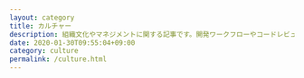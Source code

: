 ```yaml
---
layout: category
title: カルチャー
description: 組織文化やマネジメントに関する記事です。開発ワークフローやコードレビュー、ハッカー文化、開発チームビルディングもまとめています。
date: 2020-01-30T09:55:04+09:00
category: culture
permalink: /culture.html
---
```


